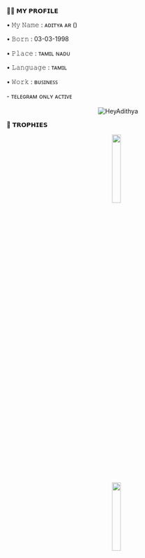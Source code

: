 <p align="left">
🙎🏻 𝗠𝗬 𝗣𝗥𝗢𝗙𝗜𝗟𝗘
<p align="left">
• 𝙼𝚢 𝙽𝚊𝚖𝚎 : ᴀᴅɪᴛʏᴀ ᴀʀ ()
<p align="left">
• 𝙱𝚘𝚛𝚗 : 03-03-1998
<p align="left">
• 𝙿𝚕𝚊𝚌𝚎 : ᴛᴀᴍɪʟ ɴᴀᴅᴜ
<p align="left">
• 𝙻𝚊𝚗𝚐𝚞𝚊𝚐𝚎 : ᴛᴀᴍɪʟ
<p align="left">
• 𝚆𝚘𝚛𝚔 : ʙᴜꜱɪɴᴇꜱꜱ
<p align="left">
- ᴛᴇʟᴇɢʀᴀᴍ ᴏɴʟʏ ᴀᴄᴛɪᴠᴇ

<p align="center">&nbsp;
  <img align="center" src="https://github-readme-stats.vercel.app/api?username=HeyAdithya&&show_icons=true&theme=aura" alt="HeyAdithya"/></p>
<p align="center">


🏅 𝗧𝗥𝗢𝗣𝗛𝗜𝗘𝗦
</p>
<p align="center">
<img width="20%" src="https://telegra.ph/file/b490b39f93ec158ddf21f.png" /> <p align="center">
<img width="20%" src="https://telegra.ph/file/abafe2bd3d3bbe1e8f740.png" />
</p>
</p>
